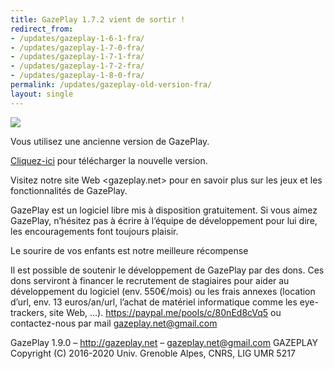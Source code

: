```yaml
---
title: GazePlay 1.7.2 vient de sortir !
redirect_from:
- /updates/gazeplay-1-6-1-fra/
- /updates/gazeplay-1-7-0-fra/
- /updates/gazeplay-1-7-1-fra/
- /updates/gazeplay-1-7-2-fra/
- /updates/gazeplay-1-8-0-fra/
permalink: /updates/gazeplay-old-version-fra/
layout: single
---
```


<img src="{{site.baseurl}}/assets/images/gazeplayClassicLogo.png"/>

Vous utilisez une ancienne version de GazePlay.

[Cliquez-ici](https://gazeplay.github.io/GazePlay/installation/fr) pour télécharger la nouvelle version.

Visitez notre site Web <gazeplay.net> pour en savoir plus sur les jeux et les fonctionnalités de GazePlay.

GazePlay est un logiciel libre mis à disposition gratuitement.
Si vous aimez GazePlay, n’hésitez pas à écrire à l’équipe de développement pour lui dire, les encouragements font toujours plaisir.

Le sourire de vos enfants est notre meilleure récompense

Il est possible de soutenir le développement de GazePlay par des dons. Ces dons serviront à financer le recrutement de stagiaires pour aider au développement du logiciel (env. 550€/mois) ou les frais annexes (location d’url, env. 13 euros/an/url, l’achat de matériel informatique comme les eye-trackers, site Web, …). <https://paypal.me/pools/c/80nEd8cVq5> ou contactez-nous par mail <gazeplay.net@gmail.com>

GazePlay 1.9.0 – <http://gazeplay.net> – <gazeplay.net@gmail.com>
GAZEPLAY Copyright (C) 2016-2020 Univ. Grenoble Alpes, CNRS, LIG UMR 5217
